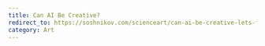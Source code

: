 ```yaml
---
title: Can AI Be Creative?
redirect_to: https://soshnikov.com/scienceart/can-ai-be-creative-lets-find-out-ru/
category: Art
---
```

